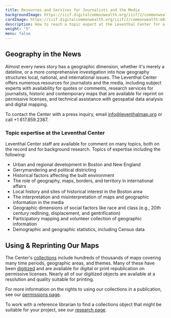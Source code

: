 ```yaml
---
title: Resources and Services for Journalists and the Media
backgroundImage: https://iiif.digitalcommonwealth.org/iiif/2/commonwealth:m039nv56g/617,2289,2342,1270/,1200/0/default.jpg
cardImage: https://iiif.digitalcommonwealth.org/iiif/2/commonwealth:m039nv56g/617,2289,2342,1270/,1200/0/default.jpg
description: How to reach a topic expert at the Leventhal Center for a story, and how to use our collections in your work
weight: "5"
menu: false
---
```


## Geography in the News

Almost every news story has a geographic dimension, whether it's merely a dateline, or a more comprehensive investigation into how geography structures local, national, and international issues. The Leventhal Center offers numerous resources for journalists and the media, including subject experts with availability for quotes or comments, research services for journalists, historic and contemporary maps that are available for reprint on permissive licenses, and technical assistance with geospatial data analysis and digital mapping.

To contact the Center with a press inquiry, email <info@leventhalmap.org> or call +1 617.859.2387.

### Topic expertise at the Leventhal Center

Leventhal Center staff are available for comment on many topics, both on the record and for background research. Topics of expertise including the following:

* Urban and regional development in Boston and New England
* Gerrymandering and political districting
* Historical factors affecting the built environment
* The role of geography, maps, borders, and territory in international affairs
* Local history and sites of historical interest in the Boston area
* The interpretation and misinterpretation of maps and geographic information in the media
* Geographic dimensions of social factors like race and class (e.g., 20th century redlining, displacement, and gentrification)
* Participatory mapping and volunteer collection of geographic information
* Demographic and geographic statistics, including Census data

## Using & Reprinting Our Maps

The Center's [collections](/collections) include hundreds of thousands of maps covering many time periods, geographic areas, and themes. Many of these have been [digitized](/collections/digital-collections) and are available for digital or print republication on permissive licenses. Nearly all of our digitized objects are available at a resolution and quality suitable for printing.

For more information on the rights to using our collections in a publication, see our [permissions page](/collections/permissions).

To work with a reference librarian to find a collections object that might be suitable for your project, see our [research page](/research).
